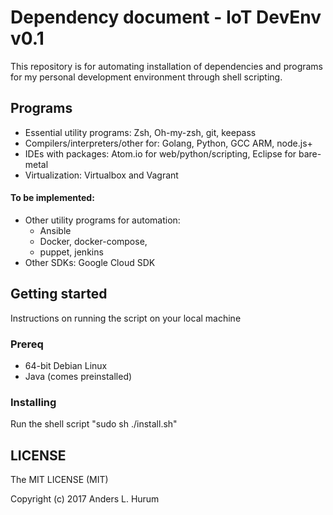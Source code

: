 # Dependency document - IoT DevEnv v0.1

This repository is for automating installation of dependencies and programs for my personal development environment through shell scripting. 

## Programs

- Essential utility programs: Zsh, Oh-my-zsh, git, keepass
- Compilers/interpreters/other for: Golang, Python, GCC ARM, node.js+
- IDEs with packages: Atom.io for web/python/scripting, Eclipse for bare-metal
- Virtualization: Virtualbox and Vagrant

#### To be implemented:

- Other utility programs for automation: 
  * Ansible
  * Docker, docker-compose,
  * puppet, jenkins
- Other SDKs: Google Cloud SDK

## Getting started

Instructions on running the script on your local machine

### Prereq

- 64-bit Debian Linux
- Java (comes preinstalled)

### Installing

Run the shell script "sudo sh ./install.sh"

## LICENSE

The MIT LICENSE (MIT)

Copyright (c) 2017 Anders L. Hurum 
